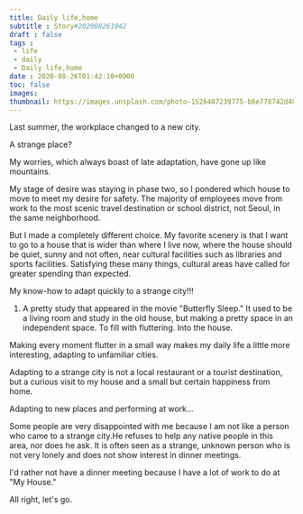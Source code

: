 ```yaml
---
title: Daily life,home
subtitle : Story#202008261042
draft : false
tags :
 - life
 - daily
 - Daily life,home
date : 2020-08-26T01:42:10+0900
toc: false
images: 
thumbnail: https://images.unsplash.com/photo-1526487239775-b6e778742d48?ixlib=rb-1.2.1&q=80&fm=jpg&crop=entropy&cs=tinysrgb&w=1080&fit=max&ixid=eyJhcHBfaWQiOjE1NTU0OX0
---
```


Last summer, the workplace changed to a new city.  

A strange place?  

My worries, which always boast of late adaptation, have gone up like mountains.  

  

My stage of desire was staying in phase two, so I pondered which house to move to meet my desire for safety. The majority of employees move from work to the most scenic travel destination or school district, not Seoul, in the same neighborhood.  

But I made a completely different choice. My favorite scenery is that I want to go to a house that is wider than where I live now, where the house should be quiet, sunny and not often, near cultural facilities such as libraries and sports facilities. Satisfying these many things, cultural areas have called for greater spending than expected.  

My know-how to adapt quickly to a strange city!!!  

1. A pretty study that appeared in the movie "Butterfly Sleep." It used to be a living room and study in the old house, but making a pretty space in an independent space. To fill with fluttering. Into the house.  

  

Making every moment flutter in a small way makes my daily life a little more interesting, adapting to unfamiliar cities.  

Adapting to a strange city is not a local restaurant or a tourist destination, but a curious visit to my house and a small but certain happiness from home.  

Adapting to new places and performing at work...  

Some people are very disappointed with me because I am not like a person who came to a strange city.He refuses to help any native people in this area, nor does he ask. It is often seen as a strange, unknown person who is not very lonely and does not show interest in dinner meetings.  

I'd rather not have a dinner meeting because I have a lot of work to do at "My House."  

All right, let's go.  

